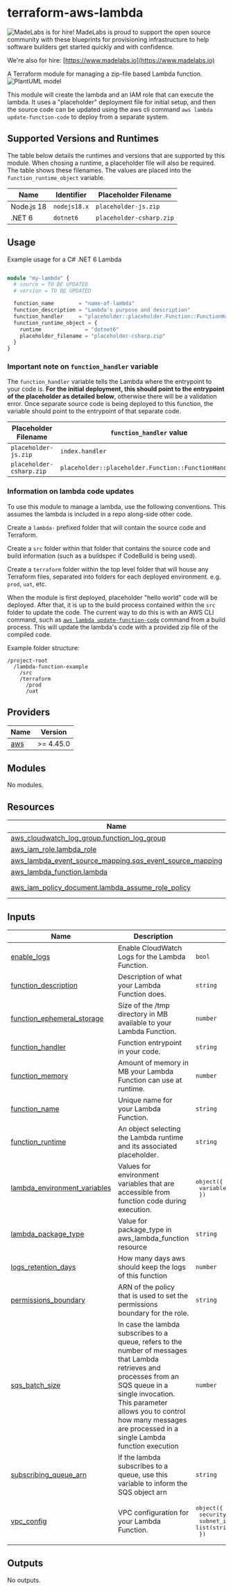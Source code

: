 # terraform-aws-lambda

<!-- BEGIN MadeLabs Header -->
![MadeLabs is for hire!](https://d2xqy67kmqxrk1.cloudfront.net/horizontal_logo_white.png)
MadeLabs is proud to support the open source community with these blueprints for provisioning infrastructure to help software builders get started quickly and with confidence. 

We're also for hire: [https://www.madelabs.io](https://www.madelabs.io)

<!-- END MadeLabs Header -->

A Terraform module for managing a zip-file based Lambda function.
![PlantUML model](http://www.plantuml.com/plantuml/proxy?cache=no&src=https://raw.githubusercontent.com/madelabs/terraform-aws-lambda/main/docs/diagram.puml)

This module will create the lambda and an IAM role that can execute the lambda.  It uses a "placeholder" deployment file for initial setup, and then the source code can be updated using the aws cli command `aws lambda update-function-code` to deploy from a separate system.

## Supported Versions and Runtimes

The table below details the runtimes and versions that are supported by this module.  When chosing a runtime, a placeholder file will also be required.  The table shows these filenames.  The values are placed into the `function_runtime_object` variable.

| Name          | Identifier    | Placeholder Filename      |
| ---           | ---           | ---                       |
| Node.js 18    | `nodejs18.x`  | `placeholder-js.zip`      |
| .NET 6        | `dotnet6`     | `placeholder-csharp.zip`  |

## Usage

Example usage for a C# .NET 6 Lambda

```terraform

module "my-lambda" {
  # source = TO BE UPDATED
  # version = TO BE UPDATED

  function_name        = "name-of-lambda"
  function_description = "Lambda's purpose and description"
  function_handler     = "placeholder::placeholder.Function::FunctionHandler"
  function_runtime_object = {
    runtime              = "dotnet6"
    placeholder_filename = "placeholder-csharp.zip"
  }
}
```

### Important note on `function_handler` variable

The `function_handler` variable tells the Lambda where the entrypoint to your code is.  **For the initial deployment, this should point to the entrypoint of the placeholder as detailed below**, otherwise there will be a validation error.  Once separate source code is being deployed to this function, the variable should point to the entrypoint of that separate code.

| Placeholder Filename      | `function_handler` value                              |
| ---                       | ---                                                   |
| `placeholder-js.zip`      | `index.handler`                                       |
| `placeholder-csharp.zip`  | `placeholder::placeholder.Function::FunctionHandler`  |


### Information on lambda code updates

To use this module to manage a lambda, use the following conventions.  This assumes the lambda is included in a repo along-side other code.

Create a `lambda-` prefixed folder that will contain the source code and Terraform.

Create a `src` folder within that folder that contains the source code and build information (such as a buildspec if CodeBuild is being used).

Create a `terraform` folder within the top level folder that will house any Terraform files, separated into folders for each deployed environment.  e.g. `prod`, `uat`, etc.

When the module is first deployed, placeholder "hello world" code will be deployed.  After that, it is up to the build process contained within the `src` folder to update the code.  The current way to do this is with an AWS CLI command, such as [`aws lambda update-function-code`](https://docs.aws.amazon.com/cli/latest/reference/lambda/update-function-code.html) command from a build process.  This will update the lambda's code with a provided zip file of the compiled code.

Example folder structure:

```plaintext
/project-root
  /lambda-function-example
    /src
    /terraform
      /prod
      /uat
```

<!-- BEGIN_TF_DOCS -->
## Providers

| Name | Version |
|------|---------|
| <a name="provider_aws"></a> [aws](#provider\_aws) | >= 4.45.0 |

## Modules

No modules.

## Resources

| Name | Type |
|------|------|
| [aws_cloudwatch_log_group.function_log_group](https://registry.terraform.io/providers/hashicorp/aws/latest/docs/resources/cloudwatch_log_group) | resource |
| [aws_iam_role.lambda_role](https://registry.terraform.io/providers/hashicorp/aws/latest/docs/resources/iam_role) | resource |
| [aws_lambda_event_source_mapping.sqs_event_source_mapping](https://registry.terraform.io/providers/hashicorp/aws/latest/docs/resources/lambda_event_source_mapping) | resource |
| [aws_lambda_function.lambda](https://registry.terraform.io/providers/hashicorp/aws/latest/docs/resources/lambda_function) | resource |
| [aws_iam_policy_document.lambda_assume_role_policy](https://registry.terraform.io/providers/hashicorp/aws/latest/docs/data-sources/iam_policy_document) | data source |

## Inputs

| Name | Description | Type | Default | Required |
|------|-------------|------|---------|:--------:|
| <a name="input_enable_logs"></a> [enable\_logs](#input\_enable\_logs) | Enable CloudWatch Logs for the Lambda Function. | `bool` | `false` | no |
| <a name="input_function_description"></a> [function\_description](#input\_function\_description) | Description of what your Lambda Function does. | `string` | n/a | yes |
| <a name="input_function_ephemeral_storage"></a> [function\_ephemeral\_storage](#input\_function\_ephemeral\_storage) | Size of the /tmp directory in MB available to your Lambda Function. | `number` | `512` | no |
| <a name="input_function_handler"></a> [function\_handler](#input\_function\_handler) | Function entrypoint in your code. | `string` | n/a | yes |
| <a name="input_function_memory"></a> [function\_memory](#input\_function\_memory) | Amount of memory in MB your Lambda Function can use at runtime. | `number` | `128` | no |
| <a name="input_function_name"></a> [function\_name](#input\_function\_name) | Unique name for your Lambda Function. | `string` | n/a | yes |
| <a name="input_function_runtime"></a> [function\_runtime](#input\_function\_runtime) | An object selecting the Lambda runtime and its associated placeholder. | `string` | n/a | yes |
| <a name="input_lambda_environment_variables"></a> [lambda\_environment\_variables](#input\_lambda\_environment\_variables) | Values for environment variables that are accessible from function code during execution. | <pre>object({<br>    variables = map(string)<br>  })</pre> | `null` | no |
| <a name="input_lambda_package_type"></a> [lambda\_package\_type](#input\_lambda\_package\_type) | Value for package\_type in aws\_lambda\_function resource | `string` | `"Zip"` | no |
| <a name="input_logs_retention_days"></a> [logs\_retention\_days](#input\_logs\_retention\_days) | How many days aws should keep the logs of this function | `number` | `14` | no |
| <a name="input_permissions_boundary"></a> [permissions\_boundary](#input\_permissions\_boundary) | ARN of the policy that is used to set the permissions boundary for the role. | `string` | `""` | no |
| <a name="input_sqs_batch_size"></a> [sqs\_batch\_size](#input\_sqs\_batch\_size) | In case the lambda subscribes to a queue, refers to the number of messages that Lambda retrieves and processes from an SQS queue in a single invocation. This parameter allows you to control how many messages are processed in a single Lambda function execution | `number` | `1` | no |
| <a name="input_subscribing_queue_arn"></a> [subscribing\_queue\_arn](#input\_subscribing\_queue\_arn) | If the lambda subscribes to a queue, use this variable to inform the SQS object arn | `string` | `""` | no |
| <a name="input_vpc_config"></a> [vpc\_config](#input\_vpc\_config) | VPC configuration for your Lambda Function. | <pre>object({<br>    security_group_ids = list(string)<br>    subnet_ids         = list(string)<br>  })</pre> | `null` | no |

## Outputs

No outputs.
<!-- END_TF_DOCS -->